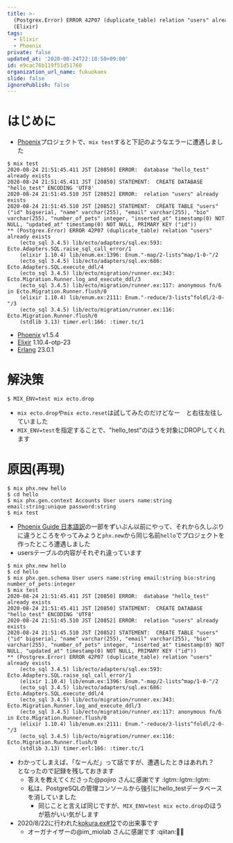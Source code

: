 ```yaml
---
title: >-
  (Postgrex.Error) ERROR 42P07 (duplicate_table) relation "users" already exists
  (Elixir)
tags:
  - Elixir
  - Phoenix
private: false
updated_at: '2020-08-24T22:18:50+09:00'
id: e9cac76b119f51d51760
organization_url_name: fukuokaex
slide: false
ignorePublish: false
---
```

# はじめに
- [Phoenix](https://www.phoenixframework.org/)プロジェクトで、`mix test`すると下記のようなエラーに遭遇しました

```console
$ mix test
2020-08-24 21:51:45.411 JST [20850] ERROR:  database "hello_test" already exists
2020-08-24 21:51:45.411 JST [20850] STATEMENT:  CREATE DATABASE "hello_test" ENCODING 'UTF8'
2020-08-24 21:51:45.510 JST [20852] ERROR:  relation "users" already exists
2020-08-24 21:51:45.510 JST [20852] STATEMENT:  CREATE TABLE "users" ("id" bigserial, "name" varchar(255), "email" varchar(255), "bio" varchar(255), "number_of_pets" integer, "inserted_at" timestamp(0) NOT NULL, "updated_at" timestamp(0) NOT NULL, PRIMARY KEY ("id"))
** (Postgrex.Error) ERROR 42P07 (duplicate_table) relation "users" already exists
    (ecto_sql 3.4.5) lib/ecto/adapters/sql.ex:593: Ecto.Adapters.SQL.raise_sql_call_error/1
    (elixir 1.10.4) lib/enum.ex:1396: Enum."-map/2-lists^map/1-0-"/2
    (ecto_sql 3.4.5) lib/ecto/adapters/sql.ex:686: Ecto.Adapters.SQL.execute_ddl/4
    (ecto_sql 3.4.5) lib/ecto/migration/runner.ex:343: Ecto.Migration.Runner.log_and_execute_ddl/3
    (ecto_sql 3.4.5) lib/ecto/migration/runner.ex:117: anonymous fn/6 in Ecto.Migration.Runner.flush/0
    (elixir 1.10.4) lib/enum.ex:2111: Enum."-reduce/3-lists^foldl/2-0-"/3
    (ecto_sql 3.4.5) lib/ecto/migration/runner.ex:116: Ecto.Migration.Runner.flush/0
    (stdlib 3.13) timer.erl:166: :timer.tc/1
```

- [Phoenix](https://www.phoenixframework.org/) v1.5.4
- [Elixir](https://elixir-lang.org/) 1.10.4-otp-23
- [Erlang](https://www.erlang.org/) 23.0.1

# 解決策

```
$ MIX_ENV=test mix ecto.drop
```
- `mix ecto.drop`や`mix ecto.reset`は試してみたのだけどなー　と右往左往していました
- `MIX_ENV=test`を指定することで、"hello_test"のほうを対象にDROPしてくれます

# 原因(再現)

```console
$ mix phx.new hello
$ cd hello
$ mix phx.gen.context Accounts User users name:string email:string:unique password:string
$ mix test
```
- [Phoenix Guide 日本語訳](https://fukuoka-ex.github.io/phoenix-guide-ja/)の一部をずいぶん以前にやって、それから久しぶりに違うところをやってみようと`phx.new`から同じ名前`hello`でプロジェクトを作ったところ遭遇しました
- usersテーブルの内容がそれぞれ違っています

```
$ mix phx.new hello
$ cd hello
$ mix phx.gen.schema User users name:string email:string bio:string number_of_pets:integer
$ mix test
2020-08-24 21:51:45.411 JST [20850] ERROR:  database "hello_test" already exists
2020-08-24 21:51:45.411 JST [20850] STATEMENT:  CREATE DATABASE "hello_test" ENCODING 'UTF8'
2020-08-24 21:51:45.510 JST [20852] ERROR:  relation "users" already exists
2020-08-24 21:51:45.510 JST [20852] STATEMENT:  CREATE TABLE "users" ("id" bigserial, "name" varchar(255), "email" varchar(255), "bio" varchar(255), "number_of_pets" integer, "inserted_at" timestamp(0) NOT NULL, "updated_at" timestamp(0) NOT NULL, PRIMARY KEY ("id"))
** (Postgrex.Error) ERROR 42P07 (duplicate_table) relation "users" already exists
    (ecto_sql 3.4.5) lib/ecto/adapters/sql.ex:593: Ecto.Adapters.SQL.raise_sql_call_error/1
    (elixir 1.10.4) lib/enum.ex:1396: Enum."-map/2-lists^map/1-0-"/2
    (ecto_sql 3.4.5) lib/ecto/adapters/sql.ex:686: Ecto.Adapters.SQL.execute_ddl/4
    (ecto_sql 3.4.5) lib/ecto/migration/runner.ex:343: Ecto.Migration.Runner.log_and_execute_ddl/3
    (ecto_sql 3.4.5) lib/ecto/migration/runner.ex:117: anonymous fn/6 in Ecto.Migration.Runner.flush/0
    (elixir 1.10.4) lib/enum.ex:2111: Enum."-reduce/3-lists^foldl/2-0-"/3
    (ecto_sql 3.4.5) lib/ecto/migration/runner.ex:116: Ecto.Migration.Runner.flush/0
    (stdlib 3.13) timer.erl:166: :timer.tc/1
```

- わかってしまえば、「なーんだ」って話ですが、遭遇したときはあれれ？　となったので記録を残しておきます
    - 答えを教えてくださった@pojiro さんに感謝です :lgtm::lgtm::lgtm: 
    - 私は、PostgreSQLの管理コンソールから強引にhello_testデータベースを消していました
        - 同じことと言えば同じですが、`MIX_ENV=test mix ecto.drop`のほうが筋がいい気がします
- 2020/8/22に行われた[kokura.ex#12](https://fukuokaex.connpass.com/event/186177/)での出来事です
    - オーガナイザーの@im_miolab さんに感謝です :qiitan::rocket::rocket:
